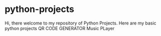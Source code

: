 # python-projects
Hi, there welcome to my repository of Python Projects.
Here are my basic python projects 
QR CODE GENERATOR
Music PLayer
